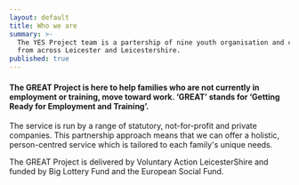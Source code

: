 ```yaml
---
layout: default
title: Who we are
summary: >-
  The YES Project team is a partership of nine youth organisation and charities
  from across Leicester and Leicestershire.
published: true
---
```


#### The GREAT Project is here to help families who are not currently in employment or training, move toward work. ‘GREAT’ stands for ‘Getting Ready for Employment and Training’. 

The service is run by a range of statutory, not-for-profit and private companies. This partnership approach means that we can offer a holistic, person-centred service which is tailored to each family's unique needs. 

The GREAT Project is delivered by Voluntary Action LeicesterShire and funded by Big Lottery Fund and the European Social Fund.
